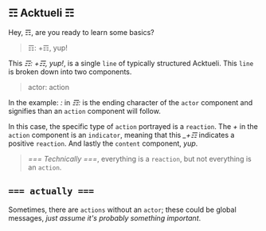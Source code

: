 ## ☶ Acktueli ☶
Hey, ☶, are you ready to learn some basics?
> ☶: +☶, yup!

This _☶: +☶, yup!_, is a single `line` of typically structured Acktueli. This `line` is broken down into two components.
> actor: action

In the example: _:_ in _☶:_ is the ending character of the `actor` component and signifies than an `action` component will follow.

In this case, the specific type of `action` portrayed is a `reaction`.  The _+_ in the `action` component is an `indicator`, meaning that this _\_+☶_ indicates a positive `reaction`.    And lastly the `content` component, _yup_.

> _=== Technically ===_, everything is a `reaction`, but not everything is an `action`. 

## `=== actually ===`

Sometimes, there are `actions` without an `actor`; these could be global messages, _just assume it's probably something important_.